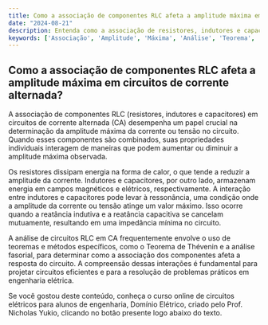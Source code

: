 ```yaml
---
title: Como a associação de componentes RLC afeta a amplitude máxima em circuitos de corrente alternada?
date: "2024-08-21"
description: Entenda como a associação de resistores, indutores e capacitores influencia a amplitude máxima em circuitos de corrente alternada.
keywords: ['Associação', 'Amplitude', 'Máxima', 'Análise', 'Teorema', 'RLC', 'Número']
---
```


## Como a associação de componentes RLC afeta a amplitude máxima em circuitos de corrente alternada?

A associação de componentes RLC (resistores, indutores e capacitores) em circuitos de corrente alternada (CA) desempenha um papel crucial na determinação da amplitude máxima da corrente ou tensão no circuito. Quando esses componentes são combinados, suas propriedades individuais interagem de maneiras que podem aumentar ou diminuir a amplitude máxima observada.

Os resistores dissipam energia na forma de calor, o que tende a reduzir a amplitude da corrente. Indutores e capacitores, por outro lado, armazenam energia em campos magnéticos e elétricos, respectivamente. A interação entre indutores e capacitores pode levar à ressonância, uma condição onde a amplitude da corrente ou tensão atinge um valor máximo. Isso ocorre quando a reatância indutiva e a reatância capacitiva se cancelam mutuamente, resultando em uma impedância mínima no circuito.

A análise de circuitos RLC em CA frequentemente envolve o uso de teoremas e métodos específicos, como o Teorema de Thévenin e a análise fasorial, para determinar como a associação dos componentes afeta a resposta do circuito. A compreensão dessas interações é fundamental para projetar circuitos eficientes e para a resolução de problemas práticos em engenharia elétrica.

Se você gostou deste conteúdo, conheça o curso online de circuitos elétricos para alunos de engenharia, Domínio Elétrico, criado pelo Prof. Nicholas Yukio, clicando no botão presente logo abaixo do texto.